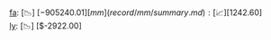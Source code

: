 [fa](record/fa/summary.md): [📉] [$-905240.01]  
[mm](record/mm/summary.md): [📈] [$1242.60]  
[ly](record/ly/summary.md): [📉] [$-2922.00]  
